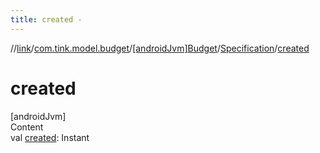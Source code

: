 ```yaml
---
title: created -
---
```

//[link](../../../index.md)/[com.tink.model.budget](../../index.md)/[[androidJvm]Budget](../index.md)/[Specification](index.md)/[created](created.md)



# created  
[androidJvm]  
Content  
val [created](created.md): Instant  



